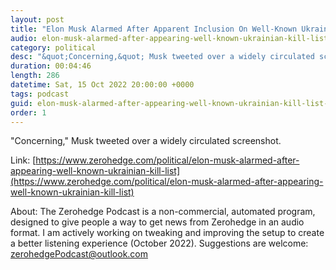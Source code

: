 ```yaml
---
layout: post
title: "Elon Musk Alarmed After Apparent Inclusion On Well-Known Ukrainian 'Kill List'"
audio: elon-musk-alarmed-after-appearing-well-known-ukrainian-kill-list-0
category: political
desc: "&quot;Concerning,&quot; Musk tweeted over a widely circulated screenshot."
duration: 00:04:46
length: 286
datetime: Sat, 15 Oct 2022 20:00:00 +0000
tags: podcast
guid: elon-musk-alarmed-after-appearing-well-known-ukrainian-kill-list-0
order: 1
---
```

&quot;Concerning,&quot; Musk tweeted over a widely circulated screenshot.

Link: [https://www.zerohedge.com/political/elon-musk-alarmed-after-appearing-well-known-ukrainian-kill-list](https://www.zerohedge.com/political/elon-musk-alarmed-after-appearing-well-known-ukrainian-kill-list)

About: The Zerohedge Podcast is a non-commercial, automated program, designed to give people a way to get news from Zerohedge in an audio format.  I am actively working on tweaking and improving the setup to create a better listening experience (October 2022).  Suggestions are welcome: [zerohedgePodcast@outlook.com](mailto:zerohedgePodcast@outlook.com)